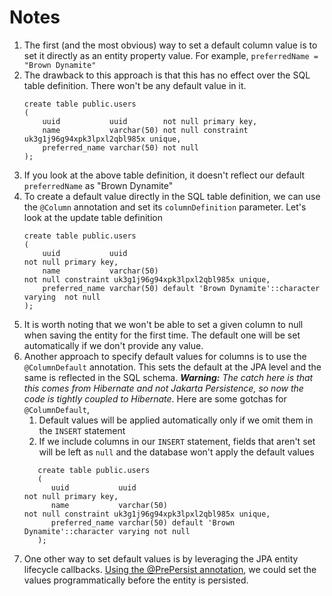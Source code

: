 # Notes

1. The first (and the most obvious) way to set a default column value is to set it directly as an entity property value.
   For example, `preferredName = "Brown Dynamite"`
2. The drawback to this approach is that this has no effect over the SQL table definition. There won't be any default
   value in it.
    ```postgresql
    create table public.users
    (
        uuid           uuid        not null primary key,
        name           varchar(50) not null constraint uk3g1j96g94xpk3lpxl2qbl985x unique,
        preferred_name varchar(50) not null
    );
    ```
3. If you look at the above table definition, it doesn't reflect our default `preferredName` as "Brown Dynamite"
4. To create a default value directly in the SQL table definition, we can use the `@Column` annotation and set its
   `columnDefinition` parameter. Let's look at the update table definition
   ```postgresql
   create table public.users
   (
       uuid           uuid                                                     not null primary key,
       name           varchar(50)                                              not null constraint uk3g1j96g94xpk3lpxl2qbl985x unique,
       preferred_name varchar(50) default 'Brown Dynamite'::character varying  not null
   );
   ```
5. It is worth noting that we won't be able to set a given column to null when saving the entity for the first time. The
   default one will be set automatically if we don't provide any value.
6. Another approach to specify default values for columns is to use the `@ColumnDefault` annotation. This sets the
   default at the JPA level and the same is reflected in the SQL schema. _**Warning:** The catch here is that this comes from
   Hibernate and not Jakarta Persistence, so now the code is tightly coupled to Hibernate_. Here are some gotchas for
   `@ColumnDefault`,
    1. Default values will be applied automatically only if we omit them in the `INSERT` statement
    2. If we include columns in our `INSERT` statement, fields that aren't set will be left as `null` and the database
       won't apply the default values
   ```postgresql
      create table public.users
      (
         uuid           uuid                                                    not null primary key,
         name           varchar(50)                                             not null constraint uk3g1j96g94xpk3lpxl2qbl985x unique,
         preferred_name varchar(50) default 'Brown Dynamite'::character varying not null
      );
      ```
7. One other way to set default values is by leveraging the JPA entity lifecycle callbacks. [Using the @PrePersist
   annotation](https://github.com/sakethsusarla/spring-data-jpa/tree/jpa-entity-lifecycle-events), we could set the values programmatically before the entity is persisted. 